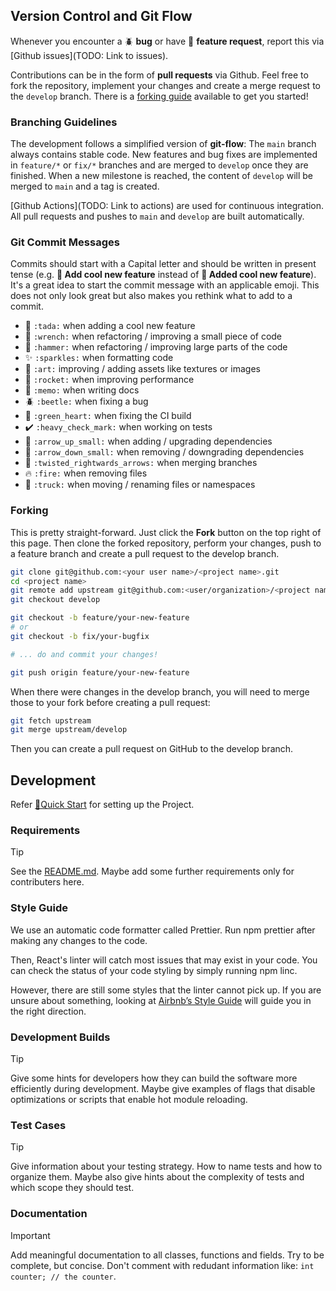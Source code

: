 ## Version Control and Git Flow

Whenever you encounter a :beetle: **bug** or have :tada: **feature request**,
report this via [Github issues](TODO: Link to issues).

Contributions can be in the form of **pull requests** via Github.
Feel free to fork the repository, implement your changes and create a merge request to the `develop` branch.
There is a [forking guide](#forking) available to get you started!

### Branching Guidelines
The development follows a simplified version of **git-flow**: The `main` branch always contains stable code.
New features and bug fixes are implemented in `feature/*` or `fix/*` branches and are merged to `develop` once they are finished.
When a new milestone is reached, the content of `develop` will be merged to `main` and a tag is created.

[Github Actions](TODO: Link to actions) are used for continuous integration.
All pull requests and pushes to `main` and `develop` are built automatically.

### Git Commit Messages
Commits should start with a Capital letter and should be written in present tense (e.g. __:tada: Add cool new feature__ instead of __:tada: Added cool new feature__).
It's a great idea to start the commit message with an applicable emoji. This does not only look great but also makes you rethink what to add to a commit.
* :tada: `:tada:` when adding a cool new feature
* :wrench: `:wrench:` when refactoring / improving a small piece of code
* :hammer: `:hammer:` when refactoring / improving large parts of the code
* :sparkles: `:sparkles:` when formatting code
* :art: `:art:` improving / adding assets like textures or images
* :rocket: `:rocket:` when improving performance
* :memo: `:memo:` when writing docs
* :beetle: `:beetle:` when fixing a bug
* :green_heart: `:green_heart:` when fixing the CI build
* :heavy_check_mark: `:heavy_check_mark:` when working on tests
* :arrow_up_small: `:arrow_up_small:` when adding / upgrading dependencies
* :arrow_down_small: `:arrow_down_small:` when removing / downgrading dependencies
* :twisted_rightwards_arrows: `:twisted_rightwards_arrows:` when merging branches
* :fire: `:fire:` when removing files
* :truck: `:truck:` when moving / renaming files or namespaces

### Forking
This is pretty straight-forward. Just click the **Fork** button on the top right of this page. 
Then clone the forked repository, perform your changes, push to a feature branch and create a pull request to the develop branch.

``` bash
git clone git@github.com:<your user name>/<project name>.git
cd <project name>
git remote add upstream git@github.com:<user/organization>/<project name>.git
git checkout develop

git checkout -b feature/your-new-feature
# or
git checkout -b fix/your-bugfix

# ... do and commit your changes!

git push origin feature/your-new-feature
```

When there were changes in the develop branch, you will need to merge those to your fork before creating a pull request:

``` bash
git fetch upstream
git merge upstream/develop
```

Then you can create a pull request on GitHub to the develop branch.

## Development

Refer [🚀Quick Start](/README.md#🚀quick-start) for setting up the Project.

### Requirements

> [!TIP]
> See the [README.md](./README.md#requirements). Maybe add some further requirements only for contributers here.

### Style Guide

We use an automatic code formatter called Prettier. Run npm prettier after making any changes to the code.

Then, React's linter will catch most issues that may exist in your code. You can check the status of your code styling by simply running npm linc.

However, there are still some styles that the linter cannot pick up. If you are unsure about something, looking at [Airbnb’s Style Guide](https://github.com/airbnb/javascript) will guide you in the right direction.

### Development Builds

> [!TIP]
> Give some hints for developers how they can build the software more efficiently during development. Maybe give examples of flags that disable optimizations or scripts that enable hot module reloading.

### Test Cases

> [!TIP]
> Give information about your testing strategy. How to name tests and how to organize them. Maybe also give hints about the complexity of tests and which scope they should test.

### Documentation

> [!IMPORTANT]
> Add meaningful documentation to all classes, functions and fields. Try to be complete, but concise. Don't comment with redudant information like: `int counter; // the counter`.